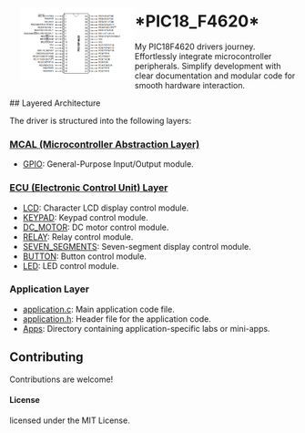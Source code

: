 <div style="display: flex; justify-content: flex-end; align-items: center;">
  <img src="Apps/Supplementary/PinDiagram.png" alt="Pin Diagram" width="200" style="margin-left: 20px;">
  <div>
    <h1>*PIC18_F4620*</h1>
    <p>My PIC18F4620 drivers journey. Effortlessly integrate microcontroller peripherals. Simplify development with clear documentation and modular code for smooth hardware interaction.</p>
  </div>
</div>
## Layered Architecture

The driver is structured into the following layers:

### [MCAL (Microcontroller Abstraction Layer)](MCAL/)

- [GPIO](MCAL/GPIO/): General-Purpose Input/Output module.

### [ECU (Electronic Control Unit) Layer](ECU/)

- [LCD](ECU/LCD/): Character LCD display control module.
- [KEYPAD](ECU/KEYPAD/): Keypad control module.
- [DC_MOTOR](ECU/DC_MOTOR/): DC motor control module.
- [RELAY](ECU/RELAY/): Relay control module.
- [SEVEN_SEGMENTS](ECU/SEVEN_SEGMENTS/): Seven-segment display control module.
- [BUTTON](ECU/BUTTON/): Button control module.
- [LED](ECU/LED/): LED control module.

### Application Layer

- [application.c](application.c): Main application code file.
- [application.h](application.h): Header file for the application code.
- [Apps](Apps/): Directory containing application-specific labs or mini-apps.


## Contributing
Contributions are welcome!

#### License
licensed under the MIT License.


